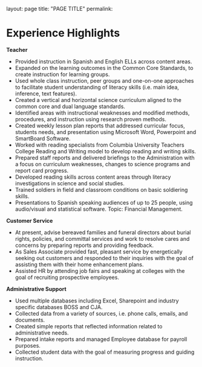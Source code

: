 layout: page
title: "PAGE TITLE"
permalink:


<h1><strong>Experience Highlights</strong></h1>

<strong>Teacher</strong>
<ul>
<li>Provided instruction in Spanish and English ELLs across content areas.</li>
<li>Expanded on the learning outcomes in the Common Core Standards, to create instruction for learning groups.</li>
<li>Used whole class instruction, peer groups and one-on-one approaches to facilitate student understanding of literacy skills (i.e. main idea, inference, text features).</li>
<li>Created a vertical and horizontal science curriculum aligned to the common core and dual language standards.</li> 
<li>Identified areas with instructional weaknesses and modified methods, procedures, and instruction using research proven methods.</li>
<li>Created weekly lesson plan reports that addressed curricular focus, students needs, and presentation using Microsoft Word, Powerpoint and SmartBoard Software.</li> 
<li>Worked with reading specialists from Columbia University  Teachers College Reading and Writing model to develop reading and writing skills.</li>
<li>Prepared staff reports and delivered briefings to the Administration with a focus on curriculum weaknesses, changes to science programs and report card progress.</li> 
<li>Developed reading skills across content areas through literacy investigations in science and social studies.</li>
<li>Trained soldiers in field and classroom conditions on basic soldiering skills.</li> 
<li>Presentations to Spanish speaking audiences of up to 25 people, using audio/visual and statistical software. Topic: Financial Management.</li> 
</ul>

<strong>Customer Service</strong>
<ul>
<li>At present, advise bereaved families and funeral directors about burial rights, policies, and committal services and work to resolve cares and concerns by preparing reports and providing feedback.</li> 
<li>As Sales Associate provided fast, pleasant service by energetically seeking out customers and responded to their inquiries with the goal of assisting them with their home enhancement plans.</li> 
<li>Assisted HR by attending job fairs and speaking at colleges with the goal of recruiting prospective employees.</li> 
</ul>
<strong>Administrative Support</strong>
<ul>
<li>Used multiple databases including Excel, Sharepoint and industry specific databases BOSS and CJA.</li> 
 <li>Collected data from a variety of sources, i.e. phone calls, emails, and documents.</li> 
<li>Created simple reports that reflected information related to administrative needs.</li> 
<li>Prepared intake reports and managed Employee database for payroll purposes.</li> 
<li>Collected student data with the goal of measuring progress and guiding instruction.</li>
</ul>
